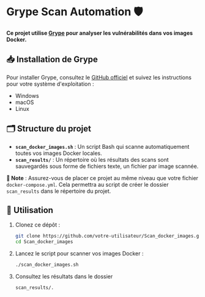 # Grype Scan Automation 🛡️

**Ce projet utilise [Grype](https://github.com/anchore/grype) pour analyser les vulnérabilités dans vos images Docker.**

## 📥 Installation de Grype
Pour installer Grype, consultez le [GitHub officiel](https://github.com/anchore/grype) et suivez les instructions pour votre système d'exploitation :
- Windows
- macOS
- Linux

## 🗂️ Structure du projet
- **`scan_docker_images.sh`** : Un script Bash qui scanne automatiquement toutes vos images Docker locales.
- **`scan_results/`** : Un répertoire où les résultats des scans sont sauvegardés sous forme de fichiers texte, un fichier par image scannée.

**📝 Note** : Assurez-vous de placer ce projet au même niveau que votre fichier `docker-compose.yml`. Cela permettra au script de créer le dossier `scan_results` dans le répertoire du projet.

## 🚀 Utilisation
1. Clonez ce dépôt :
   ```bash
   git clone https://github.com/votre-utilisateur/Scan_docker_images.git
   cd Scan_docker_images
   ```
2. Lancez le script pour scanner vos images Docker :
    ```bash
    ./scan_docker_images.sh
    ```
3. Consultez les résultats dans le dossier
    ```bash
    scan_results/.
    ```
